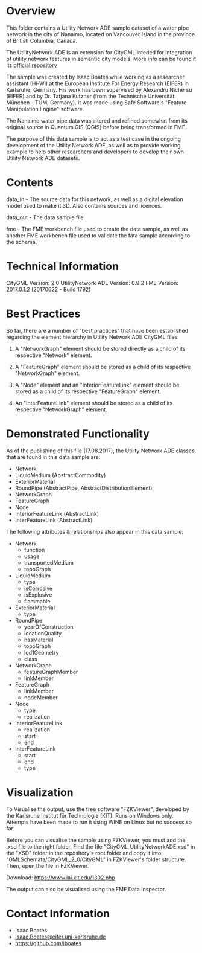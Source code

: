 # Overview

This folder contains a Utility Network ADE sample dataset of a water pipe network in the city of Nanaimo, located on Vancouver Island in the province of British Columbia, Canada.

The UtilityNetwork ADE is an extension for CityGML inteded for integration of utility network features in semantic city models. More info can be found it its [official repository](https://github.com/TatjanaKutzner/CityGML-UtilityNetwork-ADE)

The sample was created by Isaac Boates while working as a researcher assistant (Hi-Wi) at the European Institute For Energy Research (EIFER) in Karlsruhe, Germany. His work has been supervised by Alexandru Nichersu (EIFER) and by Dr. Tatjana Kutzner (from the Technische Universität München - TUM, Germany). It was made using Safe Software's "Feature Manipulation Engine" software.

The Nanaimo water pipe data was altered and refined somewhat from its original source in Quantum GIS (QGIS) before being transformed in FME.

The purpose of this data sample is to act as a test case in the ongoing development of the Utility Network ADE, as well as to provide working example to help other researchers and developers to develop their own Utility Network ADE datasets.

# Contents

data_in - The source data for this network, as well as a digital elevation model used to make it 3D.  Also contains sources and licences.

data_out - The data sample file.

fme - The FME workbench file used to create the data sample, as well as another FME workbench file used to validate the fata sample according to the schema.

# Technical Information

CityGML Version: 2.0
UtilityNetwork ADE Version: 0.9.2
FME Version: 2017.0.1.2 (20170622 - Build 1792)

# Best Practices

So far, there are a number of "best practices" that have been established regarding the element hierarchy in Utility Network ADE CityGML files:

1. A "NetworkGraph" element should be stored directly as a child of its respective "Network" element.

2. A "FeatureGraph" element should be stored as a child of its respective "NetworkGraph" element.

3. A "Node" element and an "InteriorFeatureLink" element should be stored as a child of its respective "FeatureGraph" element.

4. An "InterFeatureLink" element should be stored as a child of its respective "NetworkGraph" element.

# Demonstrated Functionality

As of the publishing of this file (17.08.2017), the Utility Network ADE classes that are found  in this data sample are:

 - Network
 - LiquidMedium (AbstractCommodity)
 - ExteriorMaterial
 - RoundPipe (AbstractPipe, AbstractDistributionElement)
 - NetworkGraph
 - FeatureGraph
 - Node
 - InteriorFeatureLink (AbstractLink)
 - InterFeatureLink (AbstractLink)

The following attributes & relationships also appear in this data sample:

 - Network
   - function
   - usage
   - transportedMedium
   - topoGraph
 - LiquidMedium
   - type
   - isCorrosive
   - isExplosive
   - flammable
 - ExteriorMaterial
   - type
 - RoundPipe
   - yearOfConstruction
   - locationQuality
   - hasMaterial
   - topoGraph
   - lod1Geometry
   - class
 - NetworkGraph
   - featureGraphMember
   - linkMember
 - FeatureGraph
   - linkMember
   - nodeMember
 - Node
   - type
   - realization
 - InteriorFeatureLink
   - realization
   - start
   - end
 - InterFeatureLink
   - start
   - end
   - type

# Visualization

To Visualise the output, use the free software "FZKViewer", developed by the Karlsruhe Institut für Technologie (KIT). Runs on Windows only. Attempts have been made to run it using WINE on Linux but no success so far.

Before you can visualise the sample using FZKViewer, you must add the .xsd file to the right folder.  Find the file "CityGML_UtilityNetworkADE.xsd" in the "XSD" folder in the repository's root folder and copy it into "GMLSchemata/CityGML_2_0/CityGML" in FZKViewer's folder structure. Then, open the file in FZKViewer.

Download: https://www.iai.kit.edu/1302.php

The output can also be visualised using the FME Data Inspector.

# Contact Information

- Isaac Boates
- Isaac.Boates@eifer.uni-karlsruhe.de
- https://github.com/iboates
